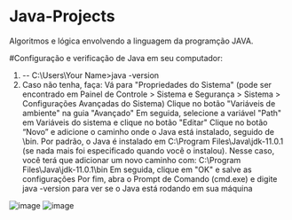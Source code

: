 # Java-Projects
Algoritmos e lógica envolvendo a linguagem da programção JAVA.

#Configuração e verificação de Java em seu computador:
1) -- C:\Users\Your Name>java -version
2) Caso não tenha, faça:
   Vá para "Propriedades do Sistema" (pode ser encontrado em Painel de Controle > Sistema e Segurança > Sistema > Configurações Avançadas do Sistema)
  Clique no botão "Variáveis ​​de ambiente" na guia "Avançado"
  Em seguida, selecione a variável "Path" em Variáveis ​​do sistema e clique no botão "Editar"
  Clique no botão “Novo” e adicione o caminho onde o Java está instalado, seguido de \bin. Por padrão, o Java é instalado em C:\Program Files\Java\jdk-11.0.1 (se nada mais foi especificado quando você o instalou). Nesse caso, você terá que adicionar um novo caminho com:     C:\Program Files\Java\jdk-11.0.1\bin
  Em seguida, clique em "OK" e salve as configurações
  Por fim, abra o Prompt de Comando (cmd.exe) e digite java -version para ver se o Java está rodando em sua máquina

![image](https://github.com/GuilhermeNobrega/Java-Projects/assets/100214869/5600ccdb-e61d-4571-84ce-e47a61e1718b)
![image](https://github.com/GuilhermeNobrega/Java-Projects/assets/100214869/e0da2fef-d3a2-4af8-9acc-3c13085a69a6)

